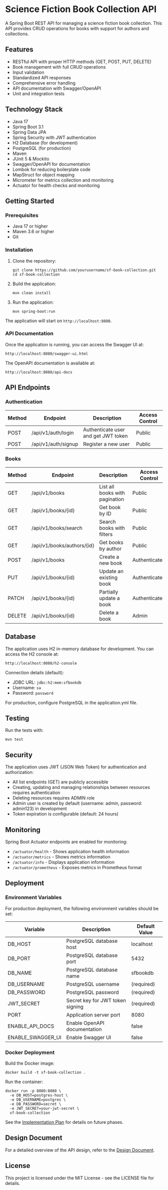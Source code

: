 # Science Fiction Book Collection API

A Spring Boot REST API for managing a science fiction book collection. This API provides CRUD operations for books with support for authors and collections.

## Features

- RESTful API with proper HTTP methods (GET, POST, PUT, DELETE)
- Book management with full CRUD operations
- Input validation
- Standardized API responses
- Comprehensive error handling
- API documentation with Swagger/OpenAPI
- Unit and integration tests

## Technology Stack

- Java 17
- Spring Boot 3.1
- Spring Data JPA
- Spring Security with JWT authentication
- H2 Database (for development)
- PostgreSQL (for production)
- Maven
- JUnit 5 & Mockito
- Swagger/OpenAPI for documentation
- Lombok for reducing boilerplate code
- MapStruct for object mapping
- Micrometer for metrics collection and monitoring
- Actuator for health checks and monitoring

## Getting Started

### Prerequisites

- Java 17 or higher
- Maven 3.6 or higher
- Git

### Installation

1. Clone the repository:
   ```
   git clone https://github.com/yourusername/sf-book-collection.git
   cd sf-book-collection
   ```

2. Build the application:
   ```
   mvn clean install
   ```

3. Run the application:
   ```
   mvn spring-boot:run
   ```

The application will start on `http://localhost:8080`.

### API Documentation

Once the application is running, you can access the Swagger UI at:
```
http://localhost:8080/swagger-ui.html
```

The OpenAPI documentation is available at:
```
http://localhost:8080/api-docs
```

## API Endpoints

### Authentication

| Method | Endpoint               | Description                             | Access Control  |
|--------|------------------------|----------------------------------------|-----------------|
| POST   | /api/v1/auth/login     | Authenticate user and get JWT token    | Public          |
| POST   | /api/v1/auth/signup    | Register a new user                    | Public          |

### Books

| Method | Endpoint                   | Description                             | Access Control  |
|--------|----------------------------|----------------------------------------|-----------------|
| GET    | /api/v1/books              | List all books with pagination          | Public          |
| GET    | /api/v1/books/{id}         | Get book by ID                          | Public          |
| GET    | /api/v1/books/search       | Search books with filters               | Public          |
| GET    | /api/v1/books/authors/{id} | Get books by author                     | Public          |
| POST   | /api/v1/books              | Create a new book                       | Authenticated   |
| PUT    | /api/v1/books/{id}         | Update an existing book                 | Authenticated   |
| PATCH  | /api/v1/books/{id}         | Partially update a book                 | Authenticated   |
| DELETE | /api/v1/books/{id}         | Delete a book                           | Admin           |

## Database

The application uses H2 in-memory database for development. You can access the H2 console at:
```
http://localhost:8080/h2-console
```

Connection details (default):
- JDBC URL: `jdbc:h2:mem:sfbookdb`
- Username: `sa`
- Password: `password`

For production, configure PostgreSQL in the application.yml file.

## Testing

Run the tests with:
```
mvn test
```

## Security

The application uses JWT (JSON Web Token) for authentication and authorization:

- All list endpoints (GET) are publicly accessible
- Creating, updating and managing relationships between resources requires authentication
- Deleting resources requires ADMIN role
- Admin user is created by default (username: admin, password: admin123) in development
- Token expiration is configurable (default: 24 hours)

## Monitoring

Spring Boot Actuator endpoints are enabled for monitoring:

- `/actuator/health` - Shows application health information
- `/actuator/metrics` - Shows metrics information
- `/actuator/info` - Displays application information
- `/actuator/prometheus` - Exposes metrics in Prometheus format

## Deployment

### Environment Variables

For production deployment, the following environment variables should be set:

| Variable       | Description                                 | Default Value |
|----------------|---------------------------------------------|---------------|
| DB_HOST        | PostgreSQL database host                    | localhost     |
| DB_PORT        | PostgreSQL database port                    | 5432          |
| DB_NAME        | PostgreSQL database name                    | sfbookdb      |
| DB_USERNAME    | PostgreSQL username                         | (required)    |
| DB_PASSWORD    | PostgreSQL password                         | (required)    |
| JWT_SECRET     | Secret key for JWT token signing            | (required)    |
| PORT           | Application server port                     | 8080          |
| ENABLE_API_DOCS| Enable OpenAPI documentation                | false         |
| ENABLE_SWAGGER_UI| Enable Swagger UI                         | false         |

### Docker Deployment

Build the Docker image:
```
docker build -t sf-book-collection .
```

Run the container:
```
docker run -p 8080:8080 \
  -e DB_HOST=postgres-host \
  -e DB_USERNAME=postgres \
  -e DB_PASSWORD=secret \
  -e JWT_SECRET=your-jwt-secret \
  sf-book-collection
```

See the [Implementation Plan](docs/sf-book-implementation-plan.md) for details on future phases.

## Design Document

For a detailed overview of the API design, refer to the [Design Document](docs/sf-book-collection-design.md).

## License

This project is licensed under the MIT License - see the LICENSE file for details.